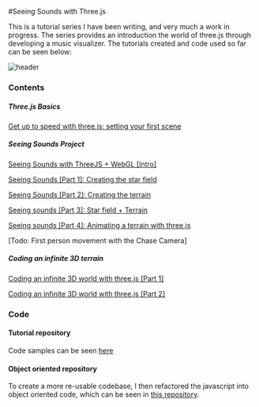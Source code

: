 #Seeing Sounds with Three.js
<p>This is a tutorial series I have been writing, and very much a work in progress. The series provides an introduction the world of three.js through developing a music visualizer. The tutorials created and code used so far can be seen below:</p>

![header](https://gfulton-images.s3.amazonaws.com/2015/Dec/a77c9b93142db7e47dcb1effde43c14f-1449307608685.jpg)


<h3>Contents</h3>
<h5>Three.js Basics</h5>
<p><a href="http://www.graemefulton.com/get-up-to-speed-with-three-js-webgl/">Get up to speed with three.js: setting your first scene</a></p>
<h5>Seeing Sounds Project</h5>
<p><a title="Seeing sounds Intro" href="http://www.graemefulton.com/seeing-sounds-three-js-webglmusic-visualization/" target="_blank">Seeing Sounds with ThreeJS + WebGL [Intro]</a></p>
<p><a title="Seeing sounds part 1" href="http://www.graemefulton.com/create-star-field-three-js-webgl-part-1/" target="_blank">Seeing Sounds [Part 1]: Creating the star field </a></p>
<p><a title="Seeing Sounds Part 2" href="http://www.graemefulton.com/creating-terrain-three-js-webgl-part-2/" target="_blank">Seeing Sounds [Part 2]: Creating the terrain</a></p>
<p><a title="Seeing sounds Part 3" href="http://www.graemefulton.com/animating-terrain-three-js-webgl-part-3/" target="_blank">Seeing sounds [Part 3]: Star field + Terrain</a></p>
<p><a title="Seeing sounds part 4" href="http://www.graemefulton.com/animating-terrain-three-js-webgl-part-4-2/" target="_blank">Seeing sounds [Part 4]: Animating a terrain with three.js</a></p>
<p>[Todo: First person movement with the Chase Camera]</p>
<h5>Coding an infinite 3D terrain</h5>
<p><a href="/three-js-infinite-world-webgl-p1/">Coding an infinite 3D world with three.js [Part 1]</a></p>
<p><a href="/threejs-infinite-world-webgl/">Coding an infinite 3D world with three.js [Part 2]</a></p>
<h3>Code</h3>
<h4>Tutorial repository</h4>
<p>Code samples can be seen <a title="seeing sounds code" href="https://github.com/GraemeFulton/threejs-starter" target="_blank">here</a></p>
<h4>Object oriented repository</h4>
<p>To create a more re-usable codebase, I then refactored the javascript into object oriented code, which can be seen in <a title="Object oriented code samples" href="https://github.com/GraemeFulton/three-js-visualizerOO" target="_blank">this repository</a>.</p>

